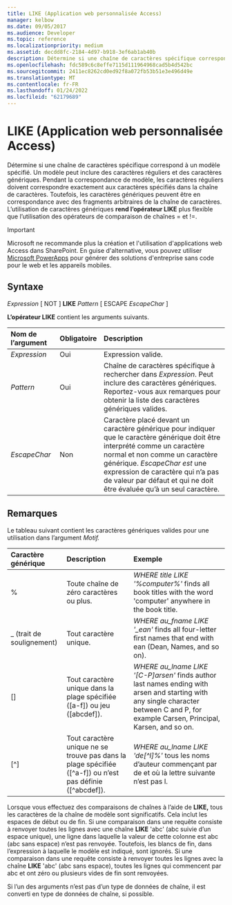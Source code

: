 ```yaml
---
title: LIKE (Application web personnalisée Access)
manager: kelbow
ms.date: 09/05/2017
ms.audience: Developer
ms.topic: reference
ms.localizationpriority: medium
ms.assetid: decdd8fc-2184-4d97-b918-3ef6ab1ab40b
description: Détermine si une chaîne de caractères spécifique correspond à un modèle spécifié. Un modèle peut inclure des caractères réguliers et des caractères génériques. Pendant la correspondance de modèle, les caractères réguliers doivent correspondre exactement aux caractères spécifiés dans la chaîne de caractères. Toutefois, les caractères génériques peuvent être en correspondance avec des fragments arbitraires de la chaîne de caractères. L’utilisation de caractères génériques rend l’opérateur LIKE plus flexible que l’utilisation des opérateurs de comparaison de chaînes = et !=.
ms.openlocfilehash: fdc589c6c8effe7115d111964968cad5b4d542bc
ms.sourcegitcommit: 2411ec8262cd0ed92f8a072fb53b51e3e496d49e
ms.translationtype: MT
ms.contentlocale: fr-FR
ms.lasthandoff: 01/24/2022
ms.locfileid: "62179689"
---
```

# <a name="like-access-custom-web-app"></a>LIKE (Application web personnalisée Access)

Détermine si une chaîne de caractères spécifique correspond à un modèle spécifié. Un modèle peut inclure des caractères réguliers et des caractères génériques. Pendant la correspondance de modèle, les caractères réguliers doivent correspondre exactement aux caractères spécifiés dans la chaîne de caractères. Toutefois, les caractères génériques peuvent être en correspondance avec des fragments arbitraires de la chaîne de caractères. L’utilisation de caractères génériques **rend l’opérateur LIKE** plus flexible que l’utilisation des opérateurs de comparaison de chaînes = et !=.
  
> [!IMPORTANT]
> Microsoft ne recommande plus la création et l'utilisation d'applications web Access dans SharePoint. En guise d'alternative, vous pouvez utiliser [Microsoft PowerApps](https://powerapps.microsoft.com/) pour générer des solutions d'entreprise sans code pour le web et les appareils mobiles.
  
## <a name="syntax"></a>Syntaxe

 *Expression*  [ NOT ] **LIKE** *Pattern*  [ ESCAPE *EscapeChar* ]
  
**L’opérateur LIKE** contient les arguments suivants.

|**Nom de l’argument**|**Obligatoire**|**Description**|
|:-----|:-----|:-----|
| *Expression*  <br/> |Oui  <br/> |Expression valide.  <br/> |
| *Pattern*  <br/> |Oui  <br/> |Chaîne de caractères spécifique à rechercher dans *Expression*. Peut inclure des caractères génériques. Reportez-vous aux remarques pour obtenir la liste des caractères génériques valides.  <br/> |
| *EscapeChar*  <br/> |Non  <br/> |Caractère placé devant un caractère générique pour indiquer que le caractère générique doit être interprété comme un caractère normal et non comme un caractère générique. *EscapeChar est* une expression de caractère qui n’a pas de valeur par défaut et qui ne doit être évaluée qu’à un seul caractère.  <br/> |

## <a name="remarks"></a>Remarques

Le tableau suivant contient les caractères génériques valides pour une utilisation dans l’argument *Motif.* 
  
|**Caractère générique**|**Description**|**Exemple**|
|:-----|:-----|:-----|
|%  <br/> |Toute chaîne de zéro caractères ou plus.  <br/> | *WHERE title LIKE '%computer%'*  finds all book titles with the word 'computer' anywhere in the book title.  <br/> |
|_ (trait de soulignement)  <br/> |Tout caractère unique.  <br/> | *WHERE au_fname LIKE '_ean'*  finds all four-letter first names that end with ean (Dean, Names, and so on).  <br/> |
|[]  <br/> |Tout caractère unique dans la plage spécifiée ([a-f]) ou jeu ([abcdef]).  <br/> | *WHERE au_lname LIKE '[C-P]arsen'*  finds author last names ending with arsen and starting with any single character between C and P, for example Carsen, Principal, Karsen, and so on.  <br/> |
|[^]  <br/> |Tout caractère unique ne se trouve pas dans la plage spécifiée ([^a-f]) ou n’est pas définie ([^abcdef]).  <br/> | *WHERE au_lname LIKE 'de[^l]%'*  tous les noms d’auteur commençant par de et où la lettre suivante n’est pas l.  <br/> |

Lorsque vous effectuez des comparaisons de chaînes à l’aide de **LIKE,** tous les caractères de la chaîne de modèle sont significatifs. Cela inclut les espaces de début ou de fin. Si une comparaison dans une requête consiste à renvoyer toutes les lignes avec une chaîne **LIKE** 'abc' (abc suivie d’un espace unique), une ligne dans laquelle la valeur de cette colonne est abc (abc sans espace) n’est pas renvoyée. Toutefois, les blancs de fin, dans l’expression à laquelle le modèle est indiqué, sont ignorés. Si une comparaison dans une requête consiste à renvoyer toutes les lignes avec la chaîne **LIKE** 'abc' (abc sans espace), toutes les lignes qui commencent par abc et ont zéro ou plusieurs vides de fin sont renvoyées.
  
Si l’un des arguments n’est pas d’un type de données de chaîne, il est converti en type de données de chaîne, si possible.
  